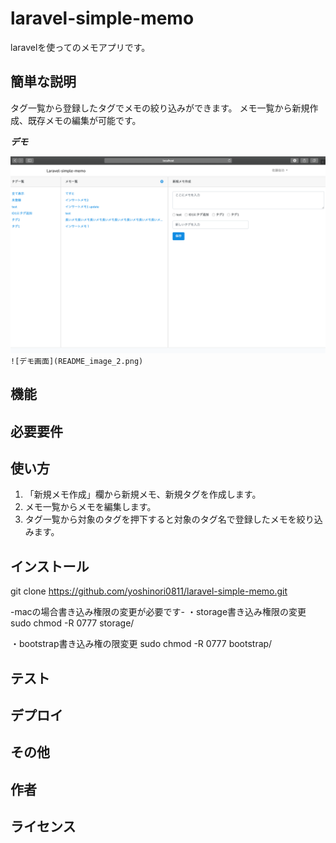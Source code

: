 # laravel-simple-memo

laravelを使ってのメモアプリです。

## 簡単な説明

タグ一覧から登録したタグでメモの絞り込みができます。
メモ一覧から新規作成、既存メモの編集が可能です。

***デモ***

![デモ画面](README_image.png)`
![デモ画面](README_image_2.png)`

## 機能


## 必要要件


## 使い方

1. 「新規メモ作成」欄から新規メモ、新規タグを作成します。
2. メモ一覧からメモを編集します。
3. タグ一覧から対象のタグを押下すると対象のタグ名で登録したメモを絞り込みます。
 
## インストール

git clone https://github.com/yoshinori0811/laravel-simple-memo.git

-macの場合書き込み権限の変更が必要です-
・storage書き込み権限の変更
sudo chmod -R 0777 storage/

・bootstrap書き込み権の限変更
sudo chmod -R 0777 bootstrap/

## テスト


## デプロイ


## その他


## 作者


## ライセンス

